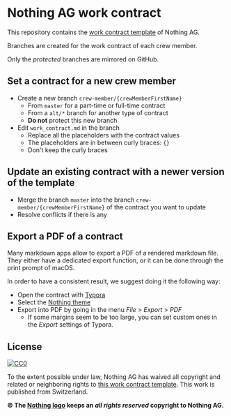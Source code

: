 # Nothing AG work contract

This repository contains the [work contract template](./work_contract.md) of Nothing AG.

Branches are created for the work contract of each crew member.

Only the _protected_ branches are mirrored on GitHub.

## Set a contract for a new crew member

- Create a new branch `crew-member/{crewMemberFirstName}`
  - From `master` for a part-time or full-time contract
  - From a `alt/*` branch for another type of contract
  - **Do not** protect this new branch
- Edit `work_contract.md` in the branch
  - Replace all the placeholders with the contract values
  - The placeholders are in between curly braces: `{}`
  - Don't keep the curly braces

## Update an existing contract with a newer version of the template

- Merge the branch `master` into the branch `crew-member/{crewMemberFirstName}` of the contract you want to update
- Resolve conflicts if there is any

## Export a PDF of a contract

Many markdown apps allow to export a PDF of a rendered markdown file.
They either have a dedicated export function, or it can be done through the print prompt of macOS.

In order to have a consistent result, we suggest doing it the following way:

- Open the contract with [Typora](https://typora.io/)
- Select the [Nothing theme](https://galaxy.nothing.ch/nin/typora-theme)
- Export into PDF by going in the menu _File_ > _Export_ > _PDF_
  - If some margins seem to be too large, you can set custom ones in the _Export_ settings of Typora.

## License

<a rel="license" href="http://creativecommons.org/publicdomain/zero/1.0/">
  <img src="http://i.creativecommons.org/p/zero/1.0/88x31.png" alt="CC0" />
</a>

To the extent possible under law, Nothing AG has waived all copyright and related or neighboring rights to [this work contract template](./work_contract.md). This work is published from Switzerland.

**© The [Nothing logo](./nothing_logo.md) keeps an _all rights reserved_ copyright to Nothing AG.**
